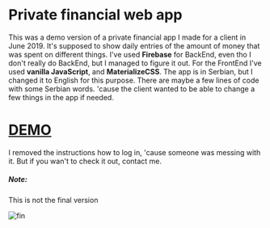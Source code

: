 <h1>Private financial web app</h1>
This was a demo version of a private financial app I made for a client in June 2019. 
It's supposed to show daily entries of the amount of money that was spent on different things.
I've used <strong>Firebase</strong> for BackEnd, even tho I don't really do BackEnd, but I managed to figure it out. For the FrontEnd I've used <strong>vanilla JavaScript</strong>, and <strong>MaterializeCSS</strong>. The app is in Serbian, but I changed it to English for this purpose. There are maybe a few lines of code with some Serbian words. 'cause the client wanted to be able to change a few things in the app if needed.</br>

<a href="https://probni-app.firebaseapp.com/"><h1>DEMO</h1></a>
I removed the instructions how to log in, 'cause someone was messing with it. But if you wan't to check it out, contact me.

<h5>Note:</h5> This is not the final version</br>

![fin](https://user-images.githubusercontent.com/47828314/64884547-48524100-d662-11e9-8576-6bb5d086369a.jpg)

